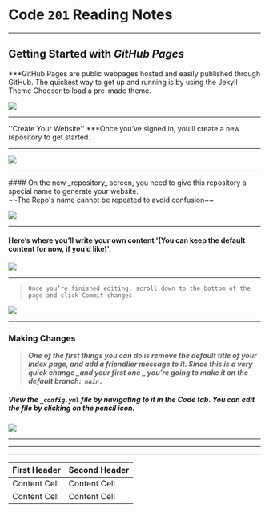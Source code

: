 # Code `201` Reading Notes
<hr>

## Getting Started with _GitHub Pages_

***GitHub Pages are public webpages hosted and easily published through GitHub. The quickest way to get up and running is by using the Jekyll Theme Chooser to load a pre-made theme.

![]( https://speckyboy.com/wp-content/uploads/2013/03/github-pages-featured-image-screen.png)
<hr>

''Create Your Website''
***Once you’ve signed in, you’ll create a new repository to get started.
<hr>

![](https://guides.github.com/features/pages/create-new-repo-button.png)

<hr>
#### On the new _repository_ screen, you need to give this repository a special name to generate your website. <br>
~~The Repo's name cannot be repeated to avoid confusion~~

![](https://guides.github.com/features/pages/create-new-repo-screen.png)

<hr>

#### Here’s where you’ll write your own content '(You can keep the default content for now, if you’d like)'.
![](https://guides.github.com/features/pages/code-editor.png)
<hr>

> `Once you’re finished editing, scroll down to the bottom of the page and click Commit changes.`


![](https://guides.github.com/features/pages/commit-edits.png)

<hr>

### Making Changes
> ***One of the first things you can do is remove the default title of your index page, and add a friendlier message to it. Since this is a very quick change _and your first one _ you’re going to make it on the default branch:` main.`***

##### View the `_config.yml` file by navigating to it in the **Code** tab. You can edit the file by clicking on the pencil icon.

![](https://guides.github.com/features/pages/edit-file.png)
<hr>
<hr>
<hr>





| First Header  | Second Header |
| ------------- | ------------- |
| Content Cell  | Content Cell  |
| Content Cell  | Content Cell  |














